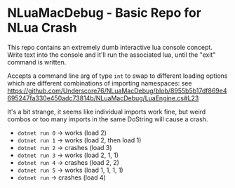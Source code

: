 # NLuaMacDebug - Basic Repo for NLua Crash

This repo contains an extremely dumb interactive lua console concept. Write text into the console and it'll run the associated lua, until the "exit" command is written.

Accepts a command line arg of type `int` to swap to different loading options which are different combinations of importing namespaces: see https://github.com/Underscore76/NLuaMacDebug/blob/8955b5b17df869e4695247fa330e450adc73814b/NLuaMacDebug/LuaEngine.cs#L23


It's a bit strange, it seems like individual imports work fine, but weird combos or too many imports in the same DoString will cause a crash.

* `dotnet run 0` -> works (load 2)
* `dotnet run 1` -> works (load 2, then load 1)
* `dotnet run 2` -> crashes (load 3)
* `dotnet run 3` -> works (load 2, 1, 1)
* `dotnet run 4` -> crashes (load 2, 2)
* `dotnet run 5` -> works (load 1, 1, 1, 1)
* `dotnet run` -> crashes (load 4)
